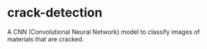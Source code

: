 # crack-detection
A CNN (Convolutional Neural Network) model to classify images of materials that are cracked.
